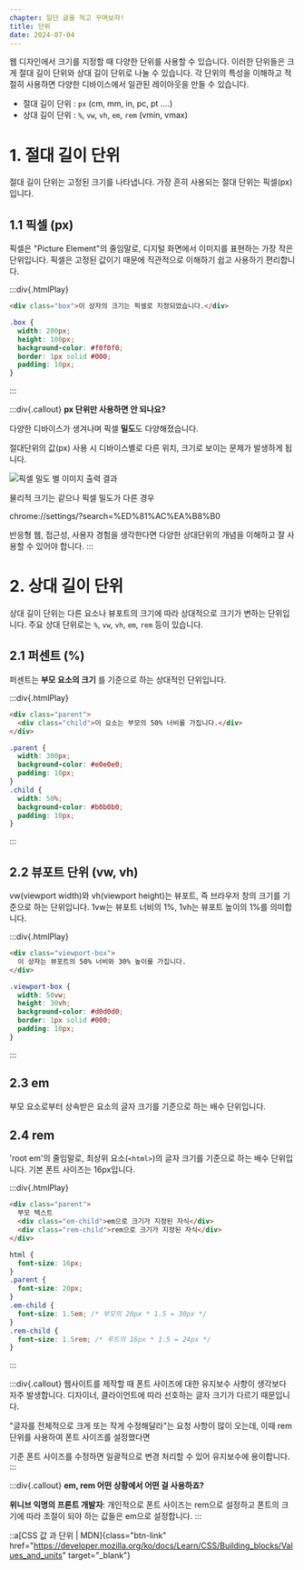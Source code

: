 ```yaml
---
chapter: 일단 글을 적고 꾸며보자!
title: 단위
date: 2024-07-04
---
```


웹 디자인에서 크기를 지정할 때 다양한 단위를 사용할 수 있습니다. 이러한 단위들은 크게 절대 길이 단위와 상대 길이 단위로 나눌 수 있습니다. 각 단위의 특성을 이해하고 적절히 사용하면 다양한 디바이스에서 일관된 레이아웃을 만들 수 있습니다.

- 절대 길이 단위 : `px` (cm, mm, in, pc, pt ….)
- 상대 길이 단위 : `%`, `vw`, `vh`, `em`, `rem` (vmin, vmax)

# 1. 절대 길이 단위

절대 길이 단위는 고정된 크기를 나타냅니다. 가장 흔히 사용되는 절대 단위는 픽셀(px)입니다.

## 1.1 픽셀 (px)

픽셀은 "Picture Element"의 줄임말로, 디지털 화면에서 이미지를 표현하는 가장 작은 단위입니다. 픽셀은 고정된 값이기 때문에 직관적으로 이해하기 쉽고 사용하기 편리합니다.

:::div{.htmlPlay}

```html
<div class="box">이 상자의 크기는 픽셀로 지정되었습니다.</div>
```

```css
.box {
  width: 200px;
  height: 100px;
  background-color: #f0f0f0;
  border: 1px solid #000;
  padding: 10px;
}
```

:::

:::div{.callout}
**px 단위만 사용하면 안 되나요?**

다양한 디바이스가 생겨나며 픽셀 **밀도**도 다양해졌습니다.

절대단위의 값(px) 사용 시 디바이스별로 다른 위치, 크기로 보이는 문제가 발생하게 됩니다.

![픽셀 밀도 별 이미지 출력 결과](/images/basecamp-html-css/chapter04/02-1.png)

물리적 크기는 같으나 픽셀 밀도가 다른 경우

chrome://settings/?search=%ED%81%AC%EA%B8%B0

반응형 웹, 접근성, 사용자 경험을 생각한다면 다양한 상대단위의 개념을 이해하고 잘 사용할 수 있어야 합니다.
:::

# 2. 상대 길이 단위

상대 길이 단위는 다른 요소나 뷰포트의 크기에 따라 상대적으로 크기가 변하는 단위입니다. 주요 상대 단위로는 `%`, `vw`, `vh`, `em`, `rem` 등이 있습니다.

## 2.1 퍼센트 (%)

퍼센트는 **부모 요소의 크기** 를 기준으로 하는 상대적인 단위입니다.

:::div{.htmlPlay}

```html
<div class="parent">
  <div class="child">이 요소는 부모의 50% 너비를 가집니다.</div>
</div>
```

```css
.parent {
  width: 300px;
  background-color: #e0e0e0;
  padding: 10px;
}
.child {
  width: 50%;
  background-color: #b0b0b0;
  padding: 10px;
}
```

:::

## 2.2 뷰포트 단위 (vw, vh)

vw(viewport width)와 vh(viewport height)는 뷰포트, 즉 브라우저 창의 크기를 기준으로 하는 단위입니다. 1vw는 뷰포트 너비의 1%, 1vh는 뷰포트 높이의 1%를 의미합니다.

:::div{.htmlPlay}

```html
<div class="viewport-box">
  이 상자는 뷰포트의 50% 너비와 30% 높이를 가집니다.
</div>
```

```css
.viewport-box {
  width: 50vw;
  height: 30vh;
  background-color: #d0d0d0;
  border: 1px solid #000;
  padding: 10px;
}
```

:::

## 2.3 em

부모 요소로부터 상속받은 요소의 글자 크기를 기준으로 하는 배수 단위입니다.

## 2.4 rem

'root em'의 줄임말로, 최상위 요소(`<html>`)의 글자 크기를 기준으로 하는 배수 단위입니다. 기본 폰트 사이즈는 16px입니다.

:::div{.htmlPlay}

```html
<div class="parent">
  부모 텍스트
  <div class="em-child">em으로 크기가 지정된 자식</div>
  <div class="rem-child">rem으로 크기가 지정된 자식</div>
</div>
```

```css
html {
  font-size: 16px;
}
.parent {
  font-size: 20px;
}
.em-child {
  font-size: 1.5em; /* 부모의 20px * 1.5 = 30px */
}
.rem-child {
  font-size: 1.5rem; /* 루트의 16px * 1.5 = 24px */
}
```

:::

:::div{.callout}
웹사이트를 제작할 때 폰트 사이즈에 대한 유지보수 사항이 생각보다 자주 발생합니다.
디자이너, 클라이언트에 따라 선호하는 글자 크기가 다르기 때문입니다.

"글자를 전체적으로 크게 또는 작게 수정해달라"는 요청 사항이 많이 오는데, 이때 rem 단위를 사용하여 폰트 사이즈를 설정했다면

기준 폰트 사이즈를 수정하면 일괄적으로 변경 처리할 수 있어 유지보수에 용이합니다.
:::

:::div{.callout}
**em, rem 어떤 상황에서 어떤 걸 사용하죠?**

**위니브 익명의 프론트 개발자**: 개인적으로 폰트 사이즈는 rem으로 설정하고
폰트의 크기에 따라 조절이 되야 하는 값들은 em으로 설정합니다.
:::

::a[CSS 값 과 단위 | MDN]{class="btn-link" href="https://developer.mozilla.org/ko/docs/Learn/CSS/Building_blocks/Values_and_units" target="\_blank"}
